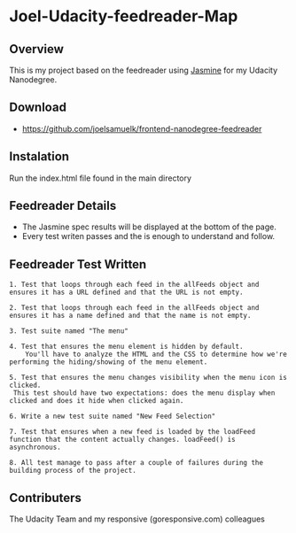 # Joel-Udacity-feedreader-Map

## Overview 
This is my project based on the feedreader using [Jasmine](http://jasmine.github.io/)  for my Udacity Nanodegree. 

## Download
- https://github.com/joelsamuelk/frontend-nanodegree-feedreader

## Instalation 
Run the index.html file found in the main directory 

## Feedreader Details 
- The Jasmine spec results will be displayed at the bottom of the page.
- Every test writen passes and the is enough to understand and follow. 


## Feedreader Test Written 
    1. Test that loops through each feed in the allFeeds object and ensures it has a URL defined and that the URL is not empty.

    2. Test that loops through each feed in the allFeeds object and ensures it has a name defined and that the name is not empty. 

    3. Test suite named "The menu" 

    4. Test that ensures the menu element is hidden by default. 
        You'll have to analyze the HTML and the CSS to determine how we're performing the hiding/showing of the menu element.

    5. Test that ensures the menu changes visibility when the menu icon is clicked.
     This test should have two expectations: does the menu display when clicked and does it hide when clicked again.

    6. Write a new test suite named "New Feed Selection"

    7. Test that ensures when a new feed is loaded by the loadFeed function that the content actually changes. loadFeed() is asynchronous.

    8. All test manage to pass after a couple of failures during the building process of the project.

## Contributers
The Udacity Team and my responsive (goresponsive.com) colleagues